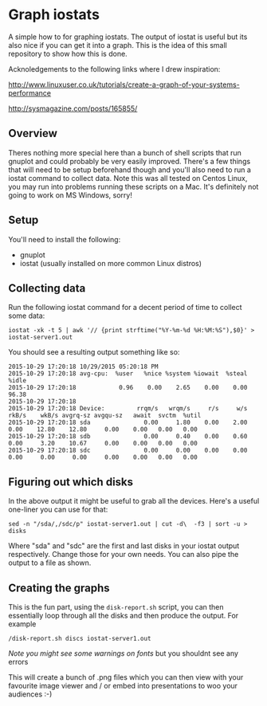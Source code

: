 # Graph iostats

A simple how to for graphing iostats. The output of iostat is useful but its also nice if you can get it into a graph. This is the idea of this small repository to show how this is done.

Acknoledgements to the following links where I drew inspiration:

http://www.linuxuser.co.uk/tutorials/create-a-graph-of-your-systems-performance

http://sysmagazine.com/posts/165855/


## Overview

Theres nothing more special here than a bunch of shell scripts that run gnuplot and could probably be very easily improved. There's a few things that will need to be setup beforehand though and you'll also need to run a iostat command to collect data. Note this was all tested on Centos Linux, you may run into problems running these scripts on a Mac. It's definitely not going to work on MS Windows, sorry!

## Setup

You'll need to install the following:

- gnuplot
- iostat (usually installed on more common Linux distros)

## Collecting data

Run the following iostat command for a decent period of time to collect some data:

```
iostat -xk -t 5 | awk '// {print strftime("%Y-%m-%d %H:%M:%S"),$0}' > iostat-server1.out
```

You should see a resulting output something like so:

```
2015-10-29 17:20:18 10/29/2015 05:20:18 PM
2015-10-29 17:20:18 avg-cpu:  %user   %nice %system %iowait  %steal   %idle
2015-10-29 17:20:18            0.96    0.00    2.65    0.00    0.00   96.38
2015-10-29 17:20:18
2015-10-29 17:20:18 Device:         rrqm/s   wrqm/s     r/s     w/s    rkB/s    wkB/s avgrq-sz avgqu-sz   await  svctm  %util
2015-10-29 17:20:18 sda               0.00     1.80    0.00    2.00     0.00    12.80    12.80     0.00    0.00   0.00   0.00
2015-10-29 17:20:18 sdb               0.00     0.40    0.00    0.60     0.00     3.20    10.67     0.00    0.00   0.00   0.00
2015-10-29 17:20:18 sdc               0.00     0.00    0.00    0.00     0.00     0.00     0.00     0.00    0.00   0.00   0.00
```

## Figuring out which disks

In the above output it might be useful to grab all the devices. Here's a useful one-liner you can use for that:

```
sed -n "/sda/,/sdc/p" iostat-server1.out | cut -d\  -f3 | sort -u > disks
```

Where "sda" and "sdc" are the first and last disks in your iostat output respectively. Change those for your own needs. You can also pipe the output to a file as shown.

## Creating the graphs

This is the fun part, using the `disk-report.sh` script, you can then essentially loop through all the disks and then produce the output. For example

```
/disk-report.sh discs iostat-server1.out
```

*Note you might see some warnings on fonts* but you shouldnt see any errors

This will create a bunch of .png files which you can then view with your favourite image viewer and / or embed into presentations to woo your audiences :-)



